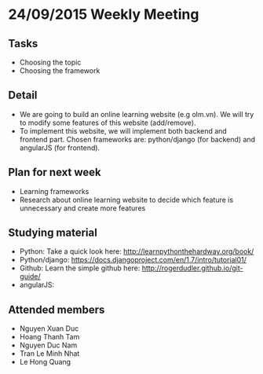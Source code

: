 24/09/2015 Weekly Meeting
============================

Tasks
----------------------------
* Choosing the topic
* Choosing the framework

Detail
----------------------------
* We are going to build an online learning website (e.g olm.vn). We will try to modify some features of this website (add/remove).
* To implement this website, we will implement both backend and frontend part. Chosen frameworks are: python/django (for backend) and angularJS (for frontend).

Plan for next week
----------------------------
* Learning frameworks
* Research about online learning website to decide which feature is unnecessary and create more features

Studying material
-----------------------------
* Python: Take a quick look here: http://learnpythonthehardway.org/book/
* Python/django: https://docs.djangoproject.com/en/1.7/intro/tutorial01/
* Github: Learn the simple github here: http://rogerdudler.github.io/git-guide/ 
* angularJS: 

Attended members
-----------------------------
* Nguyen Xuan Duc
* Hoang Thanh Tam
* Nguyen Duc Nam
* Tran Le Minh Nhat
* Le Hong Quang
